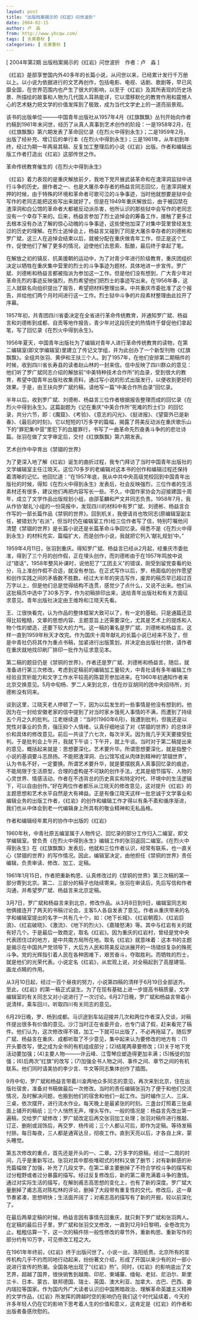 ```yaml
---
layout: post
title: "出版档案揭示的《红岩》问世波折"
date: 2004-02-15
author: 卢　淼
from: http://www.yhcqw.com/
tags: [ 炎黄春秋 ]
categories: [ 炎黄春秋 ]
---
```



[ 2004年第2期 出版档案揭示的《红岩》问世波折　作者：卢　淼 ]


《红岩》是部享誉国内外40多年的长篇小说，从问世以来，已经累计发行千万册以上。以小说为依据进行的文艺再创作，包括电影、电视、话剧、歌剧等，早已风靡全国，在世界范围内也产生了很大的影响，以至于《红岩》及其所表现的历史场景、所描绘的故事和人物为几代国人耳熟能详，它以潜移默化的教育作用和震憾人心的艺术魅力把文学的价值发挥到了极致，成为当代文学史上的一道亮丽景观。


该书的出版单位———中国青年出版社从1957年4月《红旗飘飘》丛刊开始向作者约稿到1961年末问世，经历了从真人真事到艺术创作的阶段：一是1958年2月，在《红旗飘飘》第六期发表了革命回忆录《在烈火中得到永生》；二是1959年2月，出版了经补充、增订后的单行本《在烈火中得到永生》；三是1961年，从年初到年终，经过为期一年两易其稿、反复加工整理后的小说《红岩》出版。作者和编辑出版工作者打造出《红岩》这部传世之作。

革命传统教育催生的《在烈火中得到永生》


《红岩》着力表现的是重庆解放前夕，我地下党开展武装革命和在渣滓洞监狱中进行斗争的历史。据作者之一、也是大屠杀幸存者的杨益言同志回忆，在渣滓洞被关押的时候，由于特殊的环境和革命者可歌可泣的斗争事迹，当时他就想要是狱中会写作的老同志能把这些写出来就好了。但是在1949年重庆解放后，由于被囚禁在渣滓洞和白公馆的革命者大都被反动派杀害，他所认识的那些狱中会写作的老同志没有一个幸存下来的。后来，杨益言参加了烈士追悼会的筹备工作，接触了更多过去根本没有办法了解的惊心动魄的斗争事迹，这些使他加深了对集中营里曾经发生过的历史的理解。在烈士追悼会上，杨益言又碰到了同是大屠杀幸存者的刘德彬和罗广斌，这三人在追悼会结束以后，就被分配在重庆做青年工作，但正是这个工作，促使他们了解了更多的情况，迫使他们去思索、酝酿，最后终于拿起了笔。


在解放之初的镇反、抗美援朝的运动中，为了对青少年进行阶级教育，重庆团组织决定以牺牲在重庆集中营里的烈士的斗争事迹为题材，具体地进一步宣传。罗广斌、刘德彬和杨益言都被指派为参加这一工作。但是他们没有想到，广大青少年对革命先烈的事迹反映强烈，热烈希望他们把烈士的事迹写出来。在1956年春，这三人就联名向组织提出了报告，希望把材料整理出来。中共重庆市委批准了这个报告，并给他们两个月时间进行这一工作。烈士狱中斗争的片段素材整理由此拉开了序幕。


1957年初，共青团四川省委决定在全省进行革命传统教育，并通知罗广斌、杨益言和刘德彬到成都、自贡等地作报告，青少年对这段历史的热情终于督促他们拿起笔，写了回忆录《在烈火中得到永生》。


1956年夏天，中国青年出版社为了编辑对青年人进行革命传统教育的读物，在第二编辑室(即文学编辑室)里建立了传记文学组，并为此创办了一个新型刊物《红旗飘飘》。全组共张羽、黄伊和王扶三个人。到了1957年，在他们安排第二期稿件的时候，收到四川省长寿县的读者赵山林的一封来信。信中反映了四川群众的意见：他们听了罗广斌同志介绍的解放前“中美特种技术合作所”的血录，受到很大的教育，希望中国青年出版社收集资料，通过写小说的形式出版发行，以便收到更好的效果。于是，由王扶向罗广斌约稿，请他写一篇“中美合作所血录”回忆录。


半年以后，收到罗广斌、刘德彬、杨益言三位作者根据报告整理而成的回忆录《在烈火中得到永生》。这篇副题为《记在重庆“中美合作所”死难的烈士们》的回忆录，共分六节，即：《魔窟》、《考验》、《意志的闪光》、《挺进报》、《望窗外已是新春》、《最后的时刻》。它以短短的1万多字的篇幅，揭露了蒋美反动派在重庆歌乐山下的“罪犯集中营”里犯下的血腥罪行，书写了一曲革命先烈奋勇斗争的的悲壮诗篇。张羽在做了文字审定后，交付《红旗飘飘》第六期发表。

艺术创作中孕育出《禁锢的世界》


为了更深入地了解《红岩》诞生的曲折过程，我专门拜访了当时中国青年出版社的文学编辑室主任江晓天。这位70多岁的老编辑对这本书的创作和编辑过程还保持着清晰的记忆。他回忆道：“在1957年底，我从中共中央高级党校回到中国青年出版社的时候，得知《在烈火中得到永生》发表后，社会反映强烈，三位作者的生活素材还有很多，建议他们再把内容写长一些。不久，中国作家协会为迎接建国十周年，成立了文学作品出版规划小组，由邵荃麟和严文井同志负责。1958年7月，我从作协‘献礼’小组的一份简报中，发现四川的材料中有罗广斌、刘德彬、杨益言合作写的一部长篇作品《禁铜的世界》。回到机关，我便请肖也牧同志(原编辑室副主任，被错划为“右派”，但当时仍在编辑室工作)给三位作者写了信，特别叮嘱他问清楚《禁锢的世界》是长篇小说还是长篇革命斗争回忆录。得悉不是《在烈火中得到永生》的材料充实、篇幅扩大，而是创作小说，我就把它列入‘献礼规划’中。”


1959年4月11日，张羽到重庆。得知罗广斌、杨益言已经从2月起，经重庆市委批准，得到了三个月的创作假，正在埋头创作，而刘德彬由于在1957年鸣放中说过“错话”，1958年整风补课时，说他犯了“工团主义”的错误，刚受到留党查看的处分，马上准创作假不合适，就没有参加。在正式写作以后，罗、杨面临的创作愿望和创作实践之间的矛盾数不胜数。经过大半年的突击写作，废弃的稿页早已超过百万字以上，但是他们总是觉得结构不连贯，感觉少了点什么，又说不出来。他们从这批稿页中选中了30多万字，作为初稿排印出来，送给青年出版社和有关方面征求意见。青年出版社决定由王维玲和江晓天先看。


王、江很快看完，认为作品的整体框架大致可以了，有一定的基础，只是通篇还显得比较粗糙，文章的思想内容、主题意旨上还需要深化，尤其是艺术上的提炼和人物个性的塑造，还要下较大的力气。这一稿的署名是罗广斌、刘德彬和杨益言。这样一直到1959年秋天才改完。作为国庆十周年献礼的长篇小说已经来不及了，但是中青社仍将其作为重点书稿，加紧进行出版策划，并决定由出版社付款，请作者在重庆就地找印刷厂排印一批作为征求意见本。


第二稿的题目仍是《禁铜的世界》，作者还是罗广斌、刘德彬和杨益言。随后，就准备进行第三次修改。考虑到定稿前的编辑加工量较大，中青社请有多年编辑工作经验且赏析能力和文字工作水平较高的陈碧芳参加进来。在1960年初通知作者来北京交换意见。5月中旬杨、罗二人来到北京，住在炒豆胡同的团中央招待所，刘德彬没有同来。


谈到这里，江晓天老人停顿了一下，因为以后发生的一些事情是他没有想到的。他因为在一封给安徽老家的信中提到了对当时家乡饿死人事情的不满，而遭到了持续五个月之久的批判。江老继续道：“当时(1960年6月)，我遭到批判，但我还是以党性对事业的负责，强压抑个人情绪，认真仔细地谈了对《禁锢的世界》的总体评价和具体的修改意见。前后一共谈了六七次，每次半天。因为我几乎天天要接受批判。于是批判会上午开，我就下午谈；下午开，就上午谈。当时对于第二稿提出来的意见，概括起来就是：思想要深化，艺术要升华。所谓思想要深化，就是指整个小说的基调要斗志昂扬。不能把渣滓洞、白公馆写成从肉体到精神的‘禁锢世界’，认为书名不好，一定要换。所谓艺术要升华，就是要摆脱真人真事回忆录的痕迹，不能局限于生活原型，合理的虚构是不可缺的创作手法，尤其是细节描写、人物的心灵世界、情感活动，作者在不违背总的历史真实和特定时代、环境中的生活逻辑下，可以自由创作。”好在两位作者都乐从江晓天的修改意见，这对提升《红岩》的主题思想和艺术水平自然是大有裨益。正是有像江晓天这样一批忠诚于文学事业和编辑业务的出版工作者，《红岩》的创作和编辑工作才得以有条不紊和循序渐进，我们也从中体会到老一代编辑身上所具有的敬业精神和无私品格。

作者和编辑经年累月的协作中出版的《红岩》


1960年秋，中青社原五编室属于人物传记、回忆录的部分工作归入二编室，即文学编辑室。曾负责《在烈火中得到永生》编辑工作的张羽返回二编室。《在烈火中得到永生》在《红旗飘飘》发表后，他就和三位作者认识，经常有联系，也一直关心《禁锢的世界》的写作情况。因此，编辑室决定，由他担任《禁铜的世界》责任编辑，负责审读、修改、加工、定稿。


1961年1月15日，作者把重新构思、认真修改过的《禁铜的世界》第三次稿的第一部分寄到北京。第二、三部分的稿子也陆续寄来。张羽在审读后，先后写信和作者沟通，并希望罗广斌、杨益言来北京定稿。


3月7日，罗广斌和杨益言来到北京，修改作品。从3月8日到9日，编辑室同志和他俩接连开了两天的书稿讨论会。主客5人各自发表了意见。作者从重庆带来的名字和编辑室提出的名字一共有几十个，如：《地下长城》、《红岩朝霞》、《红岩巨浪》、《红岩破晓》、《激流》、《地下的烈火》、《嘉陵怒涛》等。其中与红岩有关的就有好几个。于是最后一致商定，取名《红岩》。因为重庆的红岩村，曾经是党中央代表团住过的地方，是中共南方局所在地。取名《红岩》就意味着：这本书的主题是揭示在中国共产党领导下，大后方人民和蒋美反动派展开的一场错综复杂的殊死斗争。党的光辉指引着人民在各种困难下，艰苦奋斗，夺取胜利。而牺牲的烈士，就是他们的光荣代表。小说定名《红岩》，从宏观上说，对全稿起到了高屋建瓴、画龙点睛的作用。


从3月10日起，经过一百个昼夜的努力，小说第四稿的清样于6月19日全部送齐。至此，《红岩》的第一稿正式诞生。为了在现有基础上进一步提高书稿质量，文学编辑室的有关同志又对小说进行了一次讨论。6月27日晚，罗广斌和杨益言带着小说清样，乘车回川，听取四川有关同志的意见。


6月29日晚，罗、杨到成都。马识途到车站迎接并几次和两位作者深入交谈，对稿件提出很多有价值的意见。沙汀当时正在省委开会，也专门请了假，赶来看完了稿件。他们认为，这次修改得不错，加工一下就可以出版了，不必再拖延了。随后罗广斌、杨益言在重庆、成都听取了不少意见，集中起来认为要修改的地方有：(1)开头要改写，使之成为全书的有机组成部分；(2)结尾两章要修改；(3)关于地下党活动要加强；(4)主要人物———许云峰、江雪琴应塑造得更加丰满；(5)叛徒的加强；(6)后两次“红旗”的改写；(7)加强全书人物之间、事件之间、章节之间的有机联系。他们同时请美协的李少言、牛文等同志集体创作了插图。


9月中旬，罗广斌和杨益言带着川渝两地众多同志的意见，再次来到北京，住在出版社宿舍，准备对书稿做最后一次修改。当时的责任编辑张羽为了便于和他们交流情况，及时解决问题，也搬到他们的宿舍和他们一起工作。当时编作三人、三床、三桌，依次摆开，进行流水作业。每天晚上是最紧张的时刻。三盏台灯照着三张桌面上铺开的稿纸；三个人悄然无声，埋头写作。一般的情况是：杨益言先改出第一遍稿，交给罗广斌修改；罗广斌改定后再交张羽加工处理；张羽对稿件进行推敲、订正、删削或润饰后，再交罗、杨传阅；三个人都认可后，即作为定稿。等待发稿付排。每日每夜，三人都是通宵达旦，彻夜工作。直到天亮以后，才各自上床，蒙头睡觉。


第五次修改的重点，首先还是开头的一、二章。2万多字的原稿，经过一二周的时间，几乎是重新写过。张羽对其中那些堆砌式的材料又做了删节；对有新鲜感的补充篇幅做了加强，补充了几段文字。在第二章主要删掉了不符合学校斗争的描写和过分粗野或者过分暴露的描写。经过反复修改后，新的第二章充满着斗争的激情。通过对实际生活的描写，在解剖甫志高思想的变化上，也有了新的深度。罗广斌大量删掉了甫志高对陈松林的评论，删掉了大段带有重复性的交代。修改后，这一章节奏紧凑，思想明快；生活面开阔了；对甫志高的描写有了新的开掘，较以前深化了。


在最后两章定稿的时候，杨益言因有事情先回重庆，就只剩下罗广斌和张羽两人。在定稿的最后日子里，罗广斌和张羽交叉修改，一直到12月9日黎明，全卷改完为止。粗粗估算一下，这一次的稿件除一般性修改的章节外，重新构思、重新写作的部分约有10万字，可见修改工程之大。


在1961年年终前，《红岩》终于出版问世了。小说一出，洛阳纸贵。北京所有的宣传机构几乎不约而同地行动起来，纷纷著文介绍，形成了开国以来少有的对一部小说进行宣传的热潮。全国各地出现了“《红岩》热”。同时，《红岩》的影响逾出了文艺界，超越了国界，很快销售到越南、印尼、柬埔寨、缅甸、老挝、尼泊尔、斯里兰卡、日本、蒙古、联邦德国、瑞士、英国、澳大利亚、加拿大、古巴、巴西、委内瑞拉等国家。作为国内外广大读者认识旧中国黑暗政治、理解革命英雄主义精神的文学作品，《红岩》所发挥的跨越时空的影响仍在我们这个时代延续着，今天的许多年轻人仍在它的影响下思考着人生的价值和意义，这肯定是《红岩》的作者和出版者备感欣慰的。


